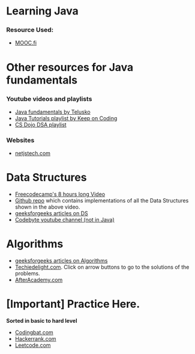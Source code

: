 # Learning Java
### Resource Used: 
- [MOOC.fi](https://mooc.fi/en)

# Other resources for Java fundamentals

### Youtube videos and playlists
- [Java fundamentals by Telusko](https://www.youtube.com/watch?v=8cm1x4bC610)
- [Java Tutorials playlist by Keep on Coding](https://www.youtube.com/watch?v=yMkFYxrDL2M&list=PLuVT2Ug8ISOUeumoUczDqraT_EO6qFdWt)
- [CS Dojo DSA playlist](https://www.youtube.com/watch?v=bum_19loj9A&list=PLBZBJbE_rGRV8D7XZ08LK6z-4zPoWzu5H)

### Websites
- [netjstech.com](https://www.netjstech.com)

# Data Structures
- [Freecodecamp's 8 hours long Video](https://www.youtube.com/watch?v=RBSGKlAvoiM)
- [Github repo](https://github.com/williamfiset/Algorithms) which contains implementations of all the Data Structures shown in the above video.
- [geeksforgeeks articles on DS](https://www.geeksforgeeks.org/data-structures/?ref=shm)
- [Codebyte youtube channel (not in Java)](https://www.youtube.com/c/CoderbyteDevelopers/playlists)

# Algorithms
- [geeksforgeeks articles on Algorithms](https://www.geeksforgeeks.org/fundamentals-of-algorithms/?ref=shm)
- [Techiedelight.com](https://techiedelight.com/practice/). Click on arrow buttons to go to the solutions of the problems.
- [AfterAcademy.com](https://afteracademy.com/tech-interview/ds-algo-concepts)

# [Important] Practice Here.
**Sorted in basic to hard level**
- [Codingbat.com](https://codingbat.com)
- [Hackerrank.com](https://www.hackerrank.com/domains/java)
- [Leetcode.com](https://leetcode.com)
